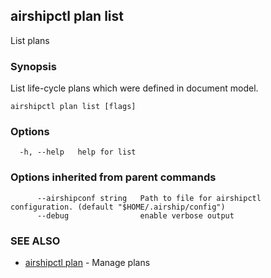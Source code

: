 ## airshipctl plan list

List plans

### Synopsis

List life-cycle plans which were defined in document model.


```
airshipctl plan list [flags]
```

### Options

```
  -h, --help   help for list
```

### Options inherited from parent commands

```
      --airshipconf string   Path to file for airshipctl configuration. (default "$HOME/.airship/config")
      --debug                enable verbose output
```

### SEE ALSO

* [airshipctl plan](airshipctl_plan.md)	 - Manage plans


